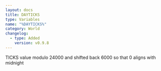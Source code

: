 ```yaml
---
layout: docs
title: DAYTICKS
type: Variables
name: "%DAYTICKS%"
category: World
changelog:
  - type: Added
    version: v0.9.8
---
```

TICKS value modulo 24000 and shifted back 6000 so that 0 aligns with midnight 
